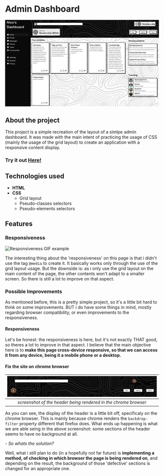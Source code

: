 # Admin Dashboard

![Example picture](https://github.com/Nicog03/admin-dashboard/blob/main/readme-content/layout.png)

## About the project

This project is a simple recreation of the layout of a simlpe admin dashboard. It was made with the main intent of practicing the usage of CSS (mainly the usage of the grid layout) to create an application with a responsive content display.

### Try it out [Here!](https://nicog03.github.io/admin-dashboard/)

## Technologies used

- **HTML**
- **CSS**
  - Grid layout
  - Pseudo-classes selectors
  - Pseudo-elements selectors

## Features

### Responsiveness

![Responsiveness GIF example](https://github.com/Nicog03/admin-dashboard/blob/main/readme-content/resp.gif)

The interesting thing about the 'responsiveness' on this page is that i didn't use the tag `@media` to create it. It basically works only through the use of the grid layout usage. But the downside is: as i only use the grid layout on the main content of the page, the other contents won't adapt to a smaller screen. So there is still a lot to improve on that aspect.

### Possible Improvements

As mentioned before, this is a pretty simple project, so it's a little bit hard to think on some improvements. BUT i do have some things in mind, mostly regarding browser compatibility, or even improvements to the responsiveness.

#### Responsiveness

Let's be honest: the responsiveness is here, but it's not exactly THAT good, so theres a lot to improve in that aspect. I believe that the main objective here is to **make this page cross-device responsive, so that we can access it from any device, being it a mobile phone or a desktop.**

#### Fix the site on chrome browser

| ![showcase of the header on the chrome browser](https://github.com/Nicog03/admin-dashboard/blob/main/readme-content/header-chrome.png) |
| :------------------------------------------------------------------------------------------------------------------------------------: |
|                                    _screenshot of the header being rendered in the chrome browser_                                     |

As you can see, the display of the header is a little bit off, specificaly on the chrome browser. This is mainly because chrome renders the `backdrop-filter` property different that firefox does. What ends up happening is what we are able seing in the above screenshot: some sections of the header seems to have no background at all.

_- So whats the solution?_

Well, what i still plan to do (in a hopefully not far future) is **implementing a method, of checking in which browser the page is being rendered on**, and depending on the result, the background of those 'defective' sections is changed for an appropriate one.
